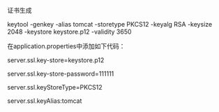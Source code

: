 

证书生成

keytool -genkey -alias tomcat  -storetype PKCS12 -keyalg RSA -keysize 2048  -keystore keystore.p12 -validity 3650

在application.properties中添加如下代码：

server.ssl.key-store=keystore.p12

server.ssl.key-store-password=111111

server.ssl.keyStoreType=PKCS12

server.ssl.keyAlias:tomcat

